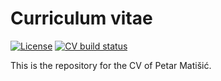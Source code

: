 # Curriculum vitae
<!-- badges: start -->
[![License](https://img.shields.io/github/pmatisic/cv/blob/main/LICENSE)](LICENSE)
[![CV build status](https://github.com/mcanouil/curriculum-vitae/workflows/render-cv/badge.svg)](https://www.overleaf.com/read/dbdggnggptsr)
<!-- badges: end -->

This is the repository for the CV of Petar Matišić.
